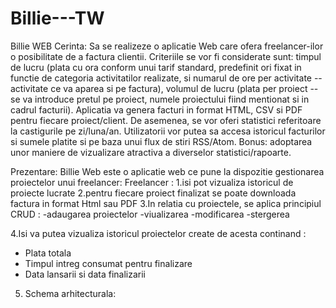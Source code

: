 # Billie---TW
Billie WEB
Cerinta:
Sa se realizeze o aplicatie Web care ofera freelancer-ilor o posibilitate de a factura clientii. Criteriile se vor fi considerate sunt: timpul de lucru (plata cu ora conform unui tarif standard, predefinit ori fixat in functie de categoria activitatilor realizate, si numarul de ore per activitate -- activitate ce va aparea si pe factura), volumul de lucru (plata per proiect -- se va introduce pretul pe proiect, numele proiectului fiind mentionat si in cadrul facturii). Aplicatia va genera facturi in format HTML, CSV si PDF pentru fiecare proiect/client. De asemenea, se vor oferi statistici referitoare la castigurile pe zi/luna/an. Utilizatorii vor putea sa accesa istoricul facturilor si sumele platite si pe baza unui flux de stiri RSS/Atom. Bonus: adoptarea unor maniere de vizualizare atractiva a diverselor statistici/rapoarte.

Prezentare:
	Billie Web este o aplicatie web ce pune la dispozitie gestionarea proiectelor unui freelancer:
	Freelancer : 
1.isi pot vizualiza istoricul de proiecte lucrate 
2.pentru fiecare proiect finalizat se poate downloada factura in format Html  sau  PDF
3.In relatia cu proiectele, se aplica principiul CRUD :
-adaugarea proiectelor
-viualizarea 
-modificarea
-stergerea

4.Isi va putea vizualiza istoricul proiectelor create de acesta continand  :  
- Plata totala 
- Timpul intreg consumat pentru finalizare 
- Data lansarii si data finalizarii 
5. Schema arhitecturala:
